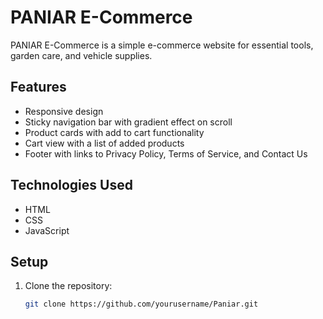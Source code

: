 # PANIAR E-Commerce

PANIAR E-Commerce is a simple e-commerce website for essential tools, garden care, and vehicle supplies.

## Features

- Responsive design
- Sticky navigation bar with gradient effect on scroll
- Product cards with add to cart functionality
- Cart view with a list of added products
- Footer with links to Privacy Policy, Terms of Service, and Contact Us

## Technologies Used

- HTML
- CSS
- JavaScript

## Setup

1. Clone the repository:
   ```bash
   git clone https://github.com/yourusername/Paniar.git